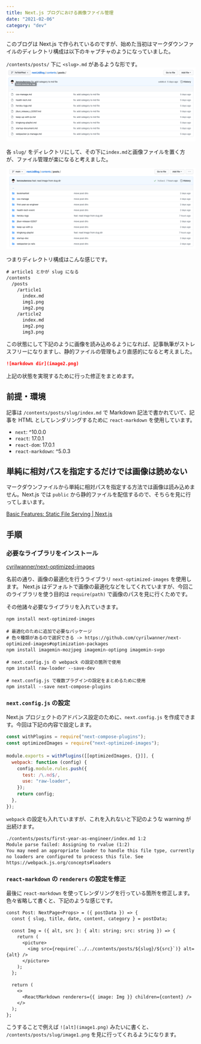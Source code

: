 ```yaml
---
title: Next.js ブログにおける画像ファイル管理
date: "2021-02-06"
category: "dev"
---
```


このブログは Next.js で作られているのですが、始めた当初はマークダウンファイルのディレクトリ構成は以下のキャプチャのようになっていました。

`/contents/posts/` 下に `<slug>.md` があるような形です。
![markdown dir](image1.png)

各 `slug/` をディレクトリにして、その下に`index.md`と画像ファイルを置く方が、ファイル管理が楽になると考えました。

![markdown dir](image2.png)

つまりディレクトリ構成はこんな感じです。

```shell
# article1 とかが slug になる
/contents
  /posts
    /article1
      index.md
      img1.png
      img2.png
    /article2
      index.md
      img2.png
      img3.png
```

この状態にして下記のように画像を読み込めるようになれば、記事執筆がストレスフリーになりますし、静的ファイルの管理もより直感的になると考えました。

```md
![markdown dir](image2.png)
```

上記の状態を実現するために行った修正をまとめます。

## 前提・環境

記事は `/contents/posts/slug/index.md` で Markdown 記法で書かれていて、記事を HTML としてレンダリングするために `react-markdown` を使用しています。

- `next`: ^10.0.0
- `react`: 17.0.1
- `react-dom`: 17.0.1
- `react-markdown`: ^5.0.3

## 単純に相対パスを指定するだけでは画像は読めない

マークダウンファイルから単純に相対パスを指定する方法では画像は読み込めません。Next.js では `public` から静的ファイルを配信するので、そちらを見に行ってしまいます。

[Basic Features: Static File Serving | Next.js](https://nextjs.org/docs/basic-features/static-file-serving)

## 手順

### 必要なライブラリをインストール

[cyrilwanner/next-optimized-images](https://github.com/cyrilwanner/next-optimized-images)

名前の通り、画像の最適化を行うライブラリ `next-optimized-images` を使用します。 Next.js はデフォルトで画像の最適化などをしてくれていますが、今回このライブラリを使う目的は `require(path)` で画像のパスを見に行くためです。

その他諸々必要なライブラリを入れていきます。

```shell
npm install next-optimized-images

# 最適化のために追加で必要なパッケージ
# 色々種類があるので選択できる -> https://github.com/cyrilwanner/next-optimized-images#optimization-packages
npm install imagemin-mozjpeg imagemin-optipng imagemin-svgo

# next.config.js の webpack の設定の箇所で使用
npm install raw-loader --save-dev

# next.config.js で複数プラグインの設定をまとめるために使用
npm install --save next-compose-plugins
```

### `next.config.js` の設定

Next.js プロジェクトのアドバンス設定のために、`next.config.js` を作成できます。今回は下記の内容で設定します。

```js:next.config.js
const withPlugins = require("next-compose-plugins");
const optimizedImages = require("next-optimized-images");

module.exports = withPlugins([[optimizedImages, {}]], {
  webpack: function (config) {
    config.module.rules.push({
      test: /\.md$/,
      use: "raw-loader",
    });
    return config;
  },
});
```

`webpack` の設定も入れていますが、これを入れないと下記のような warning が出続けます。

```shell
./contents/posts/first-year-as-engineer/index.md 1:2
Module parse failed: Assigning to rvalue (1:2)
You may need an appropriate loader to handle this file type, currently no loaders are configured to process this file. See https://webpack.js.org/concepts#loaders
```

### `react-markdown` の `renderers` の設定を修正

最後に `react-markdown` を使ってレンダリングを行っている箇所を修正します。色々省略して書くと、下記のような感じです。

```tsx:[slug].tsx
const Post: NextPage<Props> = ({ postData }) => {
  const { slug, title, date, content, category } = postData;

  const Img = ({ alt, src }: { alt: string; src: string }) => {
    return (
      <picture>
        <img src={require(`../../contents/posts/${slug}/${src}`)} alt={alt} />
      </picture>
    );
  };

  return (
    <>
      <ReactMarkdown renderers={{ image: Img }} children={content} />
    </>
  );
};
```

こうすることで例えば `![alt](image1.png)` みたいに書くと、 `/contents/posts/slug/image1.png` を見に行ってくれるようになります。
